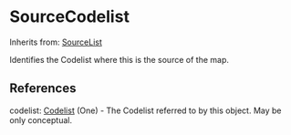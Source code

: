 
# SourceCodelist

Inherits from: [SourceList](SourceList.md)



Identifies the Codelist where this is the source of the map.



## References

codelist: [Codelist](../Codelists/Codelist.md) (One) - The Codelist referred to by this object. May be only conceptual.




